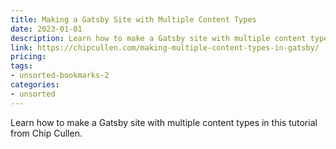 ```yaml
---
title: Making a Gatsby Site with Multiple Content Types
date: 2023-01-01
description: Learn how to make a Gatsby site with multiple content types in this tutorial from Chip Cullen.
link: https://chipcullen.com/making-multiple-content-types-in-gatsby/
pricing: 
tags: 
- unsorted-bookmarks-2 
categories: 
- unsorted 
---
```


Learn how to make a Gatsby site with multiple content types in this tutorial from Chip Cullen.
